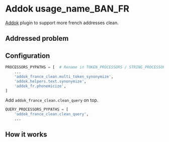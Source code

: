 # Addok usage_name_BAN_FR

[Addok](https://github.com/etalab/addok) plugin to support more french addresses clean.

## Addressed problem


## Configuration

```python
PROCESSORS_PYPATHS = [  # Rename in TOKEN_PROCESSORS / STRING_PROCESSORS?
    ...
    'addok_france_clean.multi_token_synonymize',
    'addok.helpers.text.synonymize',
    'addok_fr.phonemicize',
]
```

Add `addok_france_clean.clean_query` on top.

```python
QUERY_PROCESSORS_PYPATHS = [
    'addok_france_clean.clean_query',
    ...
```

## How it works
